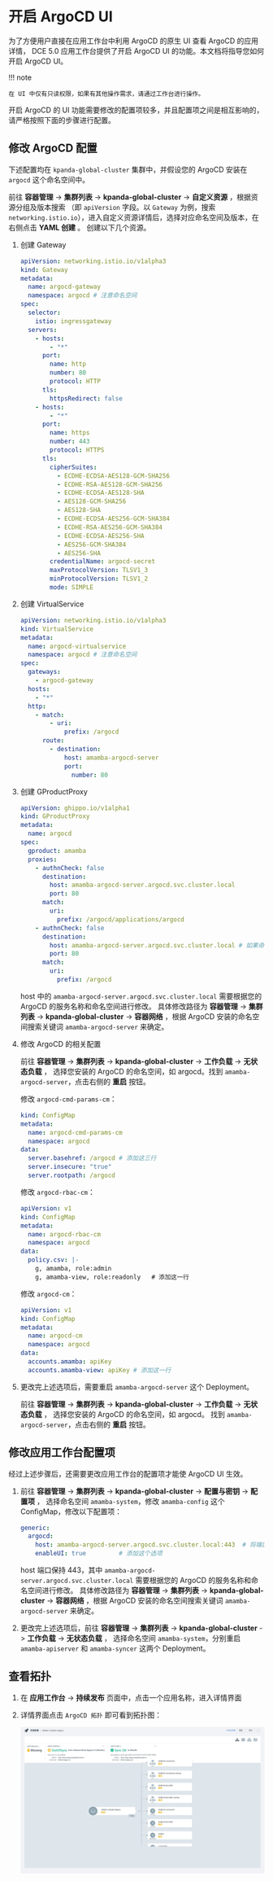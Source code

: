 # 开启 ArgoCD UI

为了方便用户直接在应用工作台中利用 ArgoCD 的原生 UI 查看 ArgoCD 的应用详情，
DCE 5.0 应用工作台提供了开启 ArgoCD UI 的功能。本文档将指导您如何开启 ArgoCD UI。

!!! note

    在 UI 中仅有只读权限，如果有其他操作需求，请通过工作台进行操作。

开启 ArgoCD 的 UI 功能需要修改的配置项较多，并且配置项之间是相互影响的，请严格按照下面的步骤进行配置。

## 修改 ArgoCD 配置

下述配置均在 `kpanda-global-cluster` 集群中，并假设您的 ArgoCD 安装在 `argocd` 这个命名空间中。

前往 __容器管理__ -> __集群列表__ -> __kpanda-global-cluster__ -> __自定义资源__ ，根据资源分组及版本搜索
（即 `apiVersion` 字段。以 `Gateway` 为例，搜索 `networking.istio.io`），进入自定义资源详情后，选择对应命名空间及版本，在右侧点击 __YAML 创建__ 。
创建以下几个资源。

1. 创建 Gateway

    ```yaml
    apiVersion: networking.istio.io/v1alpha3
    kind: Gateway
    metadata:
      name: argocd-gateway
      namespace: argocd # 注意命名空间
    spec:
      selector:
        istio: ingressgateway
      servers:
        - hosts:
            - "*"
          port:
            name: http
            number: 80
            protocol: HTTP
          tls:
            httpsRedirect: false
        - hosts:
            - "*"
          port:
            name: https
            number: 443
            protocol: HTTPS
          tls:
            cipherSuites:
              - ECDHE-ECDSA-AES128-GCM-SHA256
              - ECDHE-RSA-AES128-GCM-SHA256
              - ECDHE-ECDSA-AES128-SHA
              - AES128-GCM-SHA256
              - AES128-SHA
              - ECDHE-ECDSA-AES256-GCM-SHA384
              - ECDHE-RSA-AES256-GCM-SHA384
              - ECDHE-ECDSA-AES256-SHA
              - AES256-GCM-SHA384
              - AES256-SHA
            credentialName: argocd-secret
            maxProtocolVersion: TLSV1_3
            minProtocolVersion: TLSV1_2
            mode: SIMPLE
    ```

1. 创建 VirtualService

    ```yaml
    apiVersion: networking.istio.io/v1alpha3
    kind: VirtualService
    metadata:
      name: argocd-virtualservice
      namespace: argocd # 注意命名空间
    spec:
      gateways:
        - argocd-gateway
      hosts:
        - "*"
      http:
        - match:
            - uri:
                prefix: /argocd
          route:
            - destination:
                host: amamba-argocd-server
                port:
                  number: 80
    ```

1. 创建 GProductProxy

    ```yaml
    apiVersion: ghippo.io/v1alpha1
    kind: GProductProxy
    metadata:
      name: argocd
    spec:
      gproduct: amamba
      proxies:
        - authnCheck: false
          destination:
            host: amamba-argocd-server.argocd.svc.cluster.local
            port: 80
          match:
            uri:
              prefix: /argocd/applications/argocd
        - authnCheck: false
          destination:
            host: amamba-argocd-server.argocd.svc.cluster.local # 如果命名空间不是 argocd，需要更改 svc 的名称
            port: 80
          match:
            uri:
              prefix: /argocd
    ```

    host 中的 `amamba-argocd-server.argocd.svc.cluster.local` 需要根据您的 ArgoCD 的服务名称和命名空间进行修改。
    具体修改路径为 __容器管理__ -> __集群列表__ -> __kpanda-global-cluster__ -> __容器网络__ ，根据 ArgoCD 安装的命名空间搜索关键词 `amamba-argocd-server` 来确定。 

1. 修改 ArgoCD 的相关配置

    前往 __容器管理__ -> __集群列表__ -> __kpanda-global-cluster__ -> __工作负载__ -> __无状态负载__ ，
    选择您安装的 ArgoCD 的命名空间，如 argocd。找到 `amamba-argocd-server`，点击右侧的 __重启__ 按钮。

    修改 `argocd-cmd-params-cm`：

    ```yaml
    kind: ConfigMap
    metadata:
      name: argocd-cmd-params-cm
      namespace: argocd
    data:
      server.basehref: /argocd # 添加这三行
      server.insecure: "true"
      server.rootpath: /argocd
    ```

    修改 `argocd-rbac-cm`：

    ```yaml
    apiVersion: v1
    kind: ConfigMap
    metadata:
      name: argocd-rbac-cm
      namespace: argocd
    data:
      policy.csv: |-
        g, amamba, role:admin
        g, amamba-view, role:readonly   # 添加这一行
    ```

    修改 `argocd-cm`：

    ```yaml
    apiVersion: v1
    kind: ConfigMap
    metadata:
      name: argocd-cm
      namespace: argocd
    data:
      accounts.amamba: apiKey
      accounts.amamba-view: apiKey # 添加这一行
    ```

1. 更改完上述选项后，需要重启 `amamba-argocd-server` 这个 Deployment。

    前往 __容器管理__ -> __集群列表__ -> __kpanda-global-cluster__ -> __工作负载__ -> __无状态负载__ ，
    选择您安装的 ArgoCD 的命名空间，如 argocd。 找到 `amamba-argocd-server`，点击右侧的 __重启__ 按钮。

## 修改应用工作台配置项

经过上述步骤后，还需要更改应用工作台的配置项才能使 ArgoCD UI 生效。

1. 前往 __容器管理__ -> __集群列表__ -> __kpanda-global-cluster__ -> __配置与密钥__ -> __配置项__ ，
   选择命名空间 `amamba-system`，修改 `amamba-config` 这个 ConfigMap，修改以下配置项：

    ```yaml
    generic:
      argocd:
        host: amamba-argocd-server.argocd.svc.cluster.local:443  # 将端口改为 443
        enableUI: true         # 添加这个选项
    ```

    host 端口保持 443，其中 `amamba-argocd-server.argocd.svc.cluster.local` 需要根据您的 ArgoCD 的服务名称和命名空间进行修改。
    具体修改路径为 __容器管理__ -> __集群列表__ -> __kpanda-global-cluster__ -> __容器网络__ ，根据 ArgoCD 安装的命名空间搜索关键词 `amamba-argocd-server` 来确定。

1. 更改完上述选项后，前往 __容器管理__ -> __集群列表__ -> __kpanda-global-cluster__ -> __工作负载__ -> __无状态负载__ ，
   选择命名空间 `amamba-system`，分别重启 `amamba-apiserver` 和 `amamba-syncer` 这两个 Deployment。

## 查看拓扑

1. 在 __应用工作台__ -> __持续发布__ 页面中，点击一个应用名称，进入详情界面

1. 详情界面点击 `ArgoCD 拓扑` 即可看到拓扑图：

    ![topo](../../images/gitops-topo.jpg)
